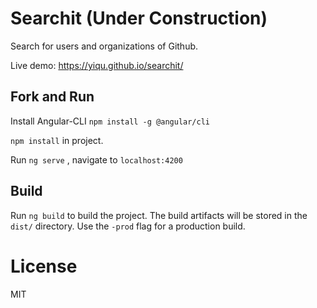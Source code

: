 # Searchit (Under Construction)

Search for users and organizations of Github. 

Live demo: https://yiqu.github.io/searchit/

## Fork and Run

Install Angular-CLI `npm install -g @angular/cli`

`npm install` in project.

Run `ng serve` , navigate to `localhost:4200`

## Build

Run `ng build` to build the project. The build artifacts will be stored in the `dist/` directory. Use the `-prod` flag for a production build.

# License

MIT

